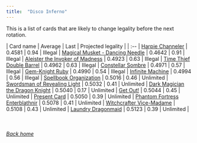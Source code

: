 ```yaml
---
title:  "Disco Inferno"
---
```


This is a list of cards that are likely to change legality before the next rotation.

| Card name | Average | Last | Projected legality |
| :-- |
[Harpie Channeler](https://db.ygoprodeck.com/card/?search=Harpie%20Channeler) | 0.4581 | 0.94 | Illegal |
[Magical Musket - Dancing Needle](https://db.ygoprodeck.com/card/?search=Magical%20Musket%20-%20Dancing%20Needle) | 0.4642 | 0.91 | Illegal |
[Aleister the Invoker of Madness](https://db.ygoprodeck.com/card/?search=Aleister%20the%20Invoker%20of%20Madness) | 0.4923 | 0.63 | Illegal |
[Time Thief Double Barrel](https://db.ygoprodeck.com/card/?search=Time%20Thief%20Double%20Barrel) | 0.4962 | 0.63 | Illegal |
[Constellar Sombre](https://db.ygoprodeck.com/card/?search=Constellar%20Sombre) | 0.4971 | 0.57 | Illegal |
[Gem-Knight Ruby](https://db.ygoprodeck.com/card/?search=Gem-Knight%20Ruby) | 0.4990 | 0.54 | Illegal |
[Infinite Machine](https://db.ygoprodeck.com/card/?search=Infinite%20Machine) | 0.4994 | 0.56 | Illegal |
[Spellbook Organization](https://db.ygoprodeck.com/card/?search=Spellbook%20Organization) | 0.5016 | 0.46 | Unlimited |
[Swordsman of Revealing Light](https://db.ygoprodeck.com/card/?search=Swordsman%20of%20Revealing%20Light) | 0.5032 | 0.41 | Unlimited |
[Dark Magician the Dragon Knight](https://db.ygoprodeck.com/card/?search=Dark%20Magician%20the%20Dragon%20Knight) | 0.5040 | 0.17 | Unlimited |
[Get Out!](https://db.ygoprodeck.com/card/?search=Get%20Out!) | 0.5044 | 0.45 | Unlimited |
[Present Card](https://db.ygoprodeck.com/card/?search=Present%20Card) | 0.5050 | 0.39 | Unlimited |
[Phantom Fortress Enterblathnir](https://db.ygoprodeck.com/card/?search=Phantom%20Fortress%20Enterblathnir) | 0.5078 | 0.41 | Unlimited |
[Witchcrafter Vice-Madame](https://db.ygoprodeck.com/card/?search=Witchcrafter%20Vice-Madame) | 0.5108 | 0.43 | Unlimited |
[Laundry Dragonmaid](https://db.ygoprodeck.com/card/?search=Laundry%20Dragonmaid) | 0.5123 | 0.39 | Unlimited |

<br>

###### [Back home](index)